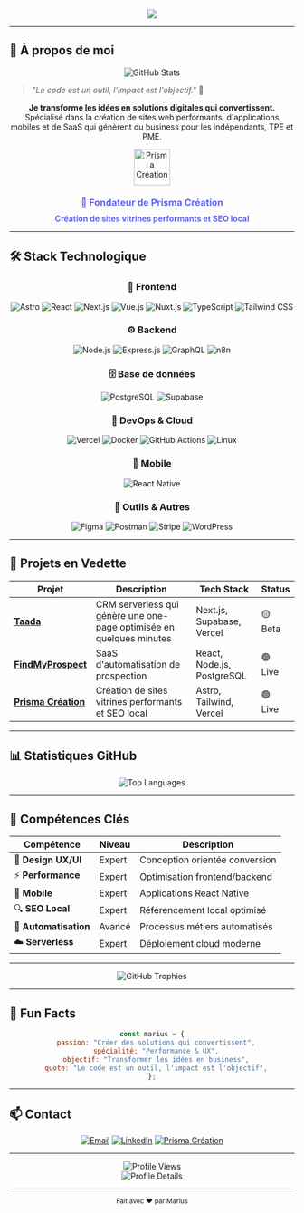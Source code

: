 <div align="center">
  <img src="https://readme-typing-svg.vercel.app/?lines=👋+Salut,+je+suis+Marius;🚀+Développeur+Web+%26+Fondateur;💼+de+Prisma+Création;🎯+Passionné+de+performance+%26+conversion&center=true&width=600&height=80&color=6366f1&size=30&font=Fira%20Code">
</div>

---

## 🎨 **À propos de moi**

<div align="center">
  <img src="https://github-readme-stats.vercel.app/api?username=levraimarius&show_icons=true&theme=radical&hide_border=true&bg_color=0d1117&title_color=6366f1&icon_color=6366f1&text_color=ffffff" alt="GitHub Stats" />
</div>

> _"Le code est un outil, l'impact est l'objectif."_ 🎯

<div align="center">

**Je transforme les idées en solutions digitales qui convertissent.** Spécialisé dans la création de sites web performants, d'applications mobiles et de SaaS qui génèrent du business pour les indépendants, TPE et PME.

</div>

<div align="center">
  <img src="https://prismacreation.fr/images/logo.png?w=64&h=64&q=80&f=webp" alt="Prisma Création" width="64" height="64" style="margin-bottom: 10px;">
  <h3 style="color: #6366f1; margin: 10px 0;">🚀 Fondateur de Prisma Création</h3>
  <p style="color: #6366f1; font-weight: bold; margin: 5px 0;">Création de sites vitrines performants et SEO local</p>
</div>

---

## 🛠️ **Stack Technologique**

<div align="center">

### 🎨 **Frontend**

![Astro](https://img.shields.io/badge/Astro-FF5D01?style=for-the-badge&logo=astro&logoColor=white)
![React](https://img.shields.io/badge/React-20232A?style=for-the-badge&logo=react&logoColor=61DAFB)
![Next.js](https://img.shields.io/badge/Next.js-000000?style=for-the-badge&logo=next.js&logoColor=white)
![Vue.js](https://img.shields.io/badge/Vue.js-35495E?style=for-the-badge&logo=vue.js&logoColor=4FC08D)
![Nuxt.js](https://img.shields.io/badge/Nuxt.js-00DC82?style=for-the-badge&logo=nuxt.js&logoColor=white)
![TypeScript](https://img.shields.io/badge/TypeScript-007ACC?style=for-the-badge&logo=typescript&logoColor=white)
![Tailwind CSS](https://img.shields.io/badge/Tailwind_CSS-38B2AC?style=for-the-badge&logo=tailwind-css&logoColor=white)

### ⚙️ **Backend**

![Node.js](https://img.shields.io/badge/Node.js-43853D?style=for-the-badge&logo=node.js&logoColor=white)
![Express.js](https://img.shields.io/badge/Express.js-404D59?style=for-the-badge)
![GraphQL](https://img.shields.io/badge/GraphQL-E10098?style=for-the-badge&logo=graphql&logoColor=white)
![n8n](https://img.shields.io/badge/n8n-FF6B6B?style=for-the-badge&logo=n8n&logoColor=white)

### 🗄️ **Base de données**

![PostgreSQL](https://img.shields.io/badge/PostgreSQL-316192?style=for-the-badge&logo=postgresql&logoColor=white)
![Supabase](https://img.shields.io/badge/Supabase-3ECF8E?style=for-the-badge&logo=supabase&logoColor=white)

### 🚀 **DevOps & Cloud**

![Vercel](https://img.shields.io/badge/Vercel-000000?style=for-the-badge&logo=vercel&logoColor=white)
![Docker](https://img.shields.io/badge/Docker-2496ED?style=for-the-badge&logo=docker&logoColor=white)
![GitHub Actions](https://img.shields.io/badge/GitHub_Actions-2088FF?style=for-the-badge&logo=github-actions&logoColor=white)
![Linux](https://img.shields.io/badge/Linux-FCC624?style=for-the-badge&logo=linux&logoColor=black)

### 📱 **Mobile**

![React Native](https://img.shields.io/badge/React_Native-20232A?style=for-the-badge&logo=react&logoColor=61DAFB)

### 🧰 **Outils & Autres**

![Figma](https://img.shields.io/badge/Figma-F24E1E?style=for-the-badge&logo=figma&logoColor=white)
![Postman](https://img.shields.io/badge/Postman-FF6C37?style=for-the-badge&logo=postman&logoColor=white)
![Stripe](https://img.shields.io/badge/Stripe-008CDD?style=for-the-badge&logo=stripe&logoColor=white)
![WordPress](https://img.shields.io/badge/WordPress-21759B?style=for-the-badge&logo=wordpress&logoColor=white)

</div>

---

## 🎯 **Projets en Vedette**

<div align="center">

| Projet                                           | Description                                                          | Tech Stack                 | Status  |
| ------------------------------------------------ | -------------------------------------------------------------------- | -------------------------- | ------- |
| **[Taada](https://taada.fr)**                    | CRM serverless qui génère une one-page optimisée en quelques minutes | Next.js, Supabase, Vercel  | 🟡 Beta |
| **[FindMyProspect](https://findmyprospect.fr)**  | SaaS d'automatisation de prospection                                 | React, Node.js, PostgreSQL | 🟢 Live |
| **[Prisma Création](https://prismacreation.fr)** | Création de sites vitrines performants et SEO local                  | Astro, Tailwind, Vercel    | 🟢 Live |

</div>

---

## 📊 **Statistiques GitHub**

<div align="center">
  <img src="https://github-readme-stats.vercel.app/api/top-langs/?username=levraimarius&layout=compact&theme=radical&hide_border=true&bg_color=0d1117&title_color=6366f1&text_color=ffffff" alt="Top Languages" />
</div>

---

## 🌟 **Compétences Clés**

<div align="center">

| Compétence            | Niveau | Description                    |
| --------------------- | ------ | ------------------------------ |
| 🎨 **Design UX/UI**   | Expert | Conception orientée conversion |
| ⚡ **Performance**    | Expert | Optimisation frontend/backend  |
| 📱 **Mobile**         | Expert | Applications React Native      |
| 🔍 **SEO Local**      | Expert | Référencement local optimisé   |
| 🤖 **Automatisation** | Avancé | Processus métiers automatisés  |
| ☁️ **Serverless**     | Expert | Déploiement cloud moderne      |

</div>

---

<div align="center">
  <img src="https://github-profile-trophy.vercel.app/?username=levraimarius&theme=radical&no-frame=true&no-bg=false&margin-w=4&title_color=6366f1" alt="GitHub Trophies" />
</div>

---

## 🎨 **Fun Facts**

<div align="center">

```javascript
const marius = {
  passion: "Créer des solutions qui convertissent",
  spécialité: "Performance & UX",
  objectif: "Transformer les idées en business",
  quote: "Le code est un outil, l'impact est l'objectif",
};
```

</div>

---

## 📫 **Contact**

<div align="center">

[![Email](https://img.shields.io/badge/Email-D14836?style=for-the-badge&logo=gmail&logoColor=white)](mailto:contact@prismacreation.fr)
[![LinkedIn](https://img.shields.io/badge/LinkedIn-0077B5?style=for-the-badge&logo=linkedin&logoColor=white)](https://www.linkedin.com/in/marius-thiesset/)
[![Prisma Création](https://img.shields.io/badge/Prisma_Création-6366f1?style=for-the-badge&logo=prisma&logoColor=white)](https://prismacreation.fr)

</div>

---

<div align="center">
  <img src="https://komarev.com/ghpvc/?username=levraimarius&style=flat-square&color=6366f1" alt="Profile Views" />
</div>
  
<div align="center">
  <img src="https://github-profile-summary-cards.vercel.app/api/cards/profile-details?username=levraimarius&theme=radical&title_color=6366f1" alt="Profile Details" />
</div>

---

<div align="center">
  <sub>Fait avec ❤️ par Marius</sub>
</div>
